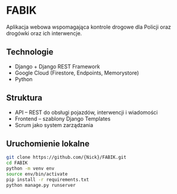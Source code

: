 # FABIK

Aplikacja webowa wspomagająca kontrole drogowe dla Policji oraz drogówki oraz ich interwencje.

## Technologie
- Django + Django REST Framework
- Google Cloud (Firestore, Endpoints, Memorystore)
- Python

## Struktura
- API – REST do obsługi pojazdów, interwencji i wiadomości
- Frontend – szablony Django Templates
- Scrum jako system zarządzania

## Uruchomienie lokalne
```bash
git clone https://github.com/{Nick}/FABIK.git
cd FABIK
python -m venv env
source env/bin/activate
pip install -r requirements.txt
python manage.py runserver

